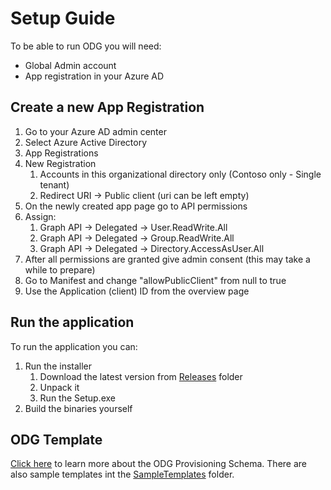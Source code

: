 # Setup Guide

To be able to run ODG you will need:
- Global Admin account
- App registration in your Azure AD

## Create a new App Registration
1. Go to your Azure AD admin center
2. Select Azure Active Directory
3. App Registrations
4. New Registration
   1. Accounts in this organizational directory only (Contoso only - Single tenant)
   2. Redirect URI -> Public client (uri can be left empty)
5. On the newly created app page go to API permissions
6. Assign:
   1. Graph API -> Delegated -> User.ReadWrite.All
   2. Graph API -> Delegated -> Group.ReadWrite.All
   3. Graph API -> Delegated -> Directory.AccessAsUser.All
7. After all permissions are granted give admin consent (this may take a while to prepare)
8. Go to Manifest and change "allowPublicClient" from null to true
9. Use the Application (client) ID from the overview page

## Run the application

To run the application you can:
1. Run the installer
   1. Download the latest version from [Releases](releases) folder
   2. Unpack it
   3. Run the Setup.exe
2. Build the binaries yourself

## ODG Template

[Click here](ODGTemplate.md) to learn more about the ODG Provisioning Schema. There are also sample templates int the [SampleTemplates](SampleTemplates) folder.